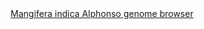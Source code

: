 <div id="Mangifera_indica_Alphonso_genome_browser" align="center">
  <a href="https://ink-blot.github.io/?sessionURL=blob:zZVrb7M2FID_yuRPm0QI5hIg39I092vJlbx6FTlgwClggp0QUvW_z82ad5pWre20SyWEwBxzzvHzGJ7ACeeM0BTUgSpDQzaABFhEixlKshiPUYIZqAcoZlgCOQ5wjlMPg_oTCBDjaOEMxcSI84zVq1UfBZUQpzQhHpOZJqOswuiRR1iEVlQZJehCU1Qw2aOJCOaoiuIsoimjVeR5mLGKUs1wGm4LJE63Z9vrK_E2OcacXLNuRRGiMF8OkKiWpD4.v1PIRzKHZld7HKnZxjg_pFYLLrhbzhBt7.4uS2.1nxTDQ9Pxp.tBvxMwMj_hez22GxGpKb2kOw6PeVY9kyQcdzYbJafmnvudhXpAm9koa9yFbhnqu3WiebUlX3Wxn2t45qp7M1wyA8PdiuxweywaIuBZAjH1jmLZgRfl0KwbkmLpkm7YlZcrQ7INW7SdUwLq375LgOfIexTR354ALzPBBjB8OF4xSYDmPs5BvWIrigltWzV0U1dsGz5LT.CYx_8wvASlggbZYp_wrU.5zGjOBacwCDQ5vIh6AhJf2YnE7wd_IbLNXStYTMoGbVi1.77JuvsBJEdlblJ1OO41h_GDcSofFJ7AU1lskHOY1KLRVGE9uhgEnaEr8x0RHX249YDmCeIi9GVI3L.SRWlKOeIv.1UCESZhJGJMRQIejangDPJw97Mi_SQOaCi_iKATYWRHYsLLlUhJC1DXVKOmwx9qaP.OCj9278xxLNWCtqVt4Vbg5.IT4m9ZmjFZdCOfvOBPZnx67hcSxXTWODbOxcTORr1Vp1xs4JkVw9ZgZvL2vOmVdGk47Wa.KEcdo5gO.MS0eTi1Wuv5GqfO.I.ifH4Vb96Ikd.1OaGcoJS_qQM0bVP9C4FeNdH_F01ewMZ_W5S3Zn8hVVQern0UHsMks92mu3TiSyMrHvvl_Yw.FrnfhIOBvbA2mpPcwfE0Sg597q26bLNnXtefbT6lypsr.XlZoK7UzPdtMf5DW.QdSj6gxWvYF.IfrXp3bc_1a9a9lqwcq9VzTbup552A7ybu8gJ1RPYkdhqwz90HxYPjzNabk_Zc5dqqP3RER._xv63NDfRvt7efSUzCNMFX1K_cas_fn38F">Mangifera indica Alphonso genome browser</a>
</div>

